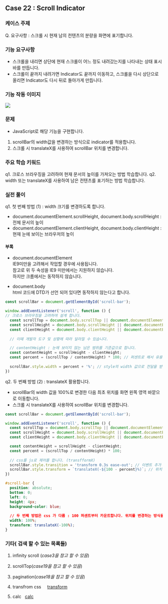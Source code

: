 ## Case 22 : Scroll Indicator

### 케이스 주제
Q. 요구사항 : 스크롤 시 현재 남의 컨텐츠의 분량을 화면에 표기합니다.


### 기능 요구사항
- 스크롤을 내리면 상단에 현재 스크롤이 어느 정도 내려갔는지를 나타내는 상태 표시바를 만듭니다.
- 스크롤이 끝까지 내려가면 Indicator도 끝까지 이동하고, 스크롤을 다시 상단으로 올리면 Indicator도 다시 뒤로 돌아가게 만듭니다.

### 기능 작동 이미지
<a href='https://ifh.cc/v-LQM3Xo' target='_blank'><img src='https://ifh.cc/g/LQM3Xo.gif' border='0'></a>


### 문제
- JavaScript로 해당 기능을 구현합니다.
1. scrollBar의 width값을 변경하는 방식으로 indicator를 적용합니다.
2. 스크롤 시 translateX를 사용하여 scrollBar 위치를 변경합니다.


### 주요 학습 키워드
q1. 크로스 브라우징을 고려하여 현재 문서의 높이를 가져오는 방법 학습합니다.
q2. width 또는 translateX를 사용하여 남은 컨텐츠를 표기하는 방법 학습합니다.


### 실전 풀이
q1. 첫 번째 방법 (1) : width 크기를 변경하도록 합니다.
- document.documentElement.scrollHeight, document.body.scrollHeight : 전체 문서의 높이
- document.documentElement.clientHeight, document.body.clientHeight : 현재 눈에 보이는 브라우저의 높이

#### 부록
- document.documentElement  
IE9미만을 고려해서 작업할 경우에 사용됩니다.  
참고로 위 두 속성을 IE9 미만에서는 지원하지 않습니다.  
하지만 크롬에서는 동작하지 않습니다.  
  
- document.body  
html 코드에 DTD가 선언 되어 있다면 동작하지 않는다고 합니다.

```js
const scrollBar = document.getElementById('scroll-bar');

window.addEventListener('scroll', function () {
// 크로스 브라우징을 고려하여 설계 합니다.
  const scrollTop = document.body.scrollTop || document.documentElement.scrollTop;
  const scrollHeight = document.body.scrollHeight || document.documentElement.scrollHeight; // 문서의 전체 높이를 파악합니다.
  const clientHeight = document.body.clientHeight || document.documentElement.clientHeight; // 현재 눈에 보이는 브라우저의 높이도 파악합니다.
  
  // 이때 개발자 도구 및 상황에 따라 달라질 수 있습니다.

  // contentHeight : 눈에 보이지 않는 남은 범위를 기준값으로 합니다.
  const contentHeight = scrollHeight - clientHeight;
  const percent = (scrollTop / contentHeight) * 100; // 퍼센트로 해서 유용하게 할 수 있도록 합니다.
  
  scrollBar.style.width = percent + '%'; // style의 width 값으로 전달을 받습니다.
})
```

q2. 두 번째 방법 (2) : translateX 활용합니다.
- scrollBar의 width 값을 100%로 변경한 다음 최초 위치를 화면 왼쪽 영역 바깥으로 이동합니다.
- 스크롤 시 translateX를 사용하여 scrollBar 위치를 변경합니다.


```js
const scrollBar = document.getElementById('scroll-bar');

window.addEventListener('scroll', function () {
  const scrollTop = document.body.scrollTop || document.documentElement.scrollTop;
  const scrollHeight = document.body.scrollHeight || document.documentElement.scrollHeight;
  const clientHeight = document.body.clientHeight || document.documentElement.clientHeight;

  const contentHeight = scrollHeight - clientHeight;
  const percent = (scrollTop / contentHeight) * 100;
  
  // css를 js로 제어를 합니다. (transfformX)
  scrollBar.style.transition = 'transform 0.3s ease-out'; // 이벤트 추가
  scrollBar.style.transform = `translateX(-${100 - percent}%)`; // 위치 이동
})
```

```css
#scroll-bar {
  position: absolute;
  bottom: 0;
  left: 0;
  height: 4px;
  background-color: blue;
  
  // 두 번째 방법은 css 가 다름 : 100 퍼센트부터 카운트합니다. 위치를 변경하는 방식을 사용합니다.
  width: 100%;
  transform: translateX(-100%);
}
```

### 기타( 검색 할 수 있는 목록들)
1. infinity scroll (*case3을 참고 할 수 있음*)
2. scrollTop(*case19을 참고 할 수 있음*)
3. pagination(*case18을 참고 할 수 있음*)

4. transfrom css &nbsp; &nbsp; <a href="https://developer.mozilla.org/ko/docs/Web/CSS/transform">transform</a>
5. calc &nbsp;&nbsp;<a href="https://developer.mozilla.org/ko/docs/Web/CSS/calc()">calc</a>

